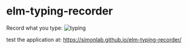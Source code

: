 # elm-typing-recorder

Record what you type:
![typing](https://user-images.githubusercontent.com/6057298/59162329-d1e3f700-8ae6-11e9-95f0-63e62d02e2c2.gif)

test the application at: https://simonlab.github.io/elm-typing-recorder/
